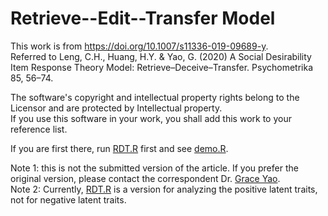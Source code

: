 # Retrieve--Edit--Transfer Model
This work is from https://doi.org/10.1007/s11336-019-09689-y.  
Referred to Leng, C.H., Huang, H.Y. & Yao, G. (2020) A Social Desirability Item Response Theory Model: Retrieve–Deceive–Transfer. Psychometrika 85, 56–74.  

The software's copyright and intellectual property rights belong to the Licensor and are protected by Intellectual property.  
If you use this software in your work, you shall add this work to your reference list.  

If you are first there, run [RDT.R](https://github.com/chlengcold/RDT/edit/main/RDT.R) first and see [demo.R](https://github.com/chlengcold/RDT/blob/main/Demo.R).  

Note 1: this is not the submitted version of the article. If you prefer the original version, please contact the correspondent Dr. [Grace Yao](kaiping@ntu.edu.tw).   
Note 2: Currently, [RDT.R](https://github.com/chlengcold/RDT/edit/main/RDT_ver20230726.R) is a version for analyzing the positive latent traits, not for negative latent traits.
